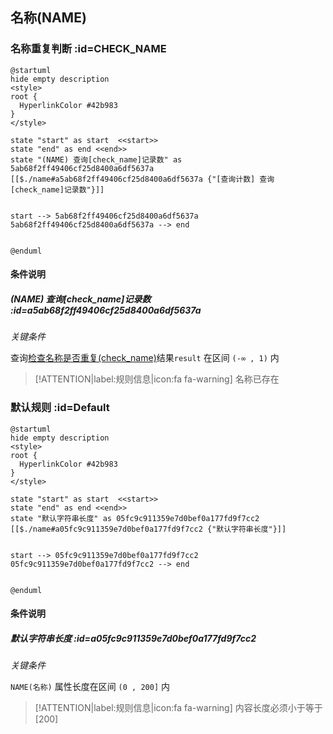 ## 名称(NAME) <!-- {docsify-ignore-all} -->

   

### 名称重复判断 :id=CHECK_NAME

```plantuml
@startuml
hide empty description
<style>
root {
  HyperlinkColor #42b983
}
</style>

state "start" as start  <<start>>
state "end" as end <<end>>
state "(NAME) 查询[check_name]记录数" as 5ab68f2ff49406cf25d8400a6df5637a [[$./name#a5ab68f2ff49406cf25d8400a6df5637a {"[查询计数] 查询[check_name]记录数"}]]


start --> 5ab68f2ff49406cf25d8400a6df5637a 
5ab68f2ff49406cf25d8400a6df5637a --> end 


@enduml
```

#### 条件说明

##### (NAME) 查询[check_name]记录数 :id=a5ab68f2ff49406cf25d8400a6df5637a


*关键条件*


查询[检查名称是否重复(check_name)]()结果`result` 在区间 `(-∞ , 1)` 内

> [!ATTENTION|label:规则信息|icon:fa fa-warning]
> 名称已存在



### 默认规则 :id=Default

```plantuml
@startuml
hide empty description
<style>
root {
  HyperlinkColor #42b983
}
</style>

state "start" as start  <<start>>
state "end" as end <<end>>
state "默认字符串长度" as 05fc9c911359e7d0bef0a177fd9f7cc2 [[$./name#a05fc9c911359e7d0bef0a177fd9f7cc2 {"默认字符串长度"}]]


start --> 05fc9c911359e7d0bef0a177fd9f7cc2 
05fc9c911359e7d0bef0a177fd9f7cc2 --> end 


@enduml
```

#### 条件说明

##### 默认字符串长度 :id=a05fc9c911359e7d0bef0a177fd9f7cc2


*关键条件*


`NAME(名称)` 属性长度在区间 `(0 , 200]` 内

> [!ATTENTION|label:规则信息|icon:fa fa-warning]
> 内容长度必须小于等于[200]







